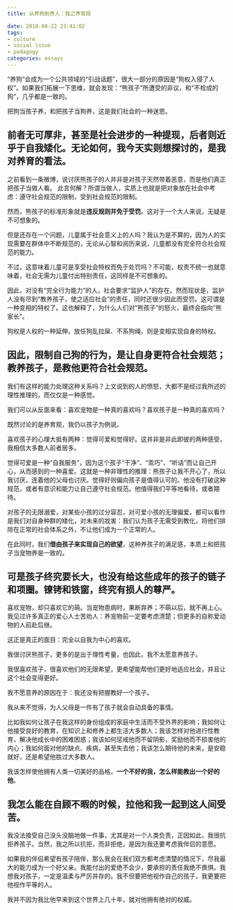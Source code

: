 ```yaml
---
title: 从养狗到养人：我之养育观

date: 2018-08-22 23:41:02
tags:
- culture
- social issue
- pedagogy
categories: essays
---
```

“养狗”会成为一个公共领域的“引战话题”，很大一部分的原因是“狗权入侵了人权”。如果我们拓展一下思维，就会发现：“熊孩子”所遭受的非议，和“不栓成的狗”，几乎都是一致的。

把狗当孩子养，和把孩子当狗养，这是我们社会的一种迷思。

前者无可厚非，甚至是社会进步的一种提现，后者则近乎于自我矮化。无论如何，我今天实则想探讨的，是我对养育的看法。 
---
之前看到一条微博，说讨厌熊孩子的人并非是对孩子天然带着恶意，而是他们真正把孩子当做人看。
此言何解？所谓当做人，实质上也就是把对象放在社会中考虑：遵守社会规范的限制，受到社会规范的限制。

然而，熊孩子的标准形象就是**违反规则并免于受罚**。这对于一个大人来说，无疑是不可想象的。

但是还存在一个问题，儿童属于社会意义上的人吗？我认为是不算的，因为人的实现需要在群体中不断规范的，无论从心智和阅历来说，儿童都没有完全符合社会规范的能力。

不过，这意味着儿童可是享受社会特权而免于处罚吗？不可能，权责不统一也就意味着，社会无需为儿童付出特别责任，这同样是不可想象的。

因此，对没有“完全行为能力”的人，社会要求“监护人”的存在。然而现状是，监护人没有尽到“教养孩子，使之适应社会”的责任，同时还很少因此而受罚。这可谓是一种变相的特权了。这也解释了，为什么人们对“熊孩子”的怒火，最终会指向“熊家长”。

狗权是人权的一种延伸，放任狗乱拉屎、不系狗绳，则是变相实现自身的特权。

因此，限制自己狗的行为，是让自身更符合社会规范；教养孩子，是教他更符合社会规范。
---
我们有这样的能力处理这种关系吗？上文说到的人的愤怒，大都不是经过我所述的理性推理的，而仅仅是一种感觉。

我们可以从反面来看：喜欢宠物是一种真的喜欢吗？喜欢孩子是一种真的喜欢吗？

既然讨论的是养育观，我仍以孩子为例说。

喜欢孩子的心理大抵有两种：觉得可爱和觉得好。这并非是非此即彼的两种感受，我相信大多数人前者居多。

觉得可爱是一种“自我服务”，因为这个孩子“干净”、“乖巧”、“听话”而让自己开心，从而感到的一种喜爱。这就是一种非理性的推理：熊孩子让我不开心了，所以我讨厌，连着他的父母也讨厌。觉得好则偏向孩子是值得认可的。他没有打破这种规范，或者有意识和能力让自己遵守社会规范。他值得我们平等地看待，或者期待。

对孩子的无限溺爱，对某些小孩的过分容忍，对可爱小孩的无理偏爱，都可以看作是我们对自身种群的矮化，对未来的戕害：我们认为孩子无需受到教化，将他们排除在正常的社会体系之外，不让他们成为一个正常的人。

在此同时，我们**借由孩子来实现自己的欲望**，这种养孩子的满足感，本质上和把孩子当宠物养是一致的。

可是孩子终究要长大，也没有给这些成年的孩子的链子和项圈。镣铐和铁窗，终究有损人的尊严。
---
喜欢宠物，却只喜欢它的萌。当宠物患病时，果断弃养；不萌以后，就不再上心。我见过许多真正的爱心人士苦劝人：养宠物前一定要考虑清楚；但更多的自称爱动物的人前赴后继。

这正是真正的面目：完全以自我为中心的喜欢。

我很讨厌熊孩子，更多的是出于理性考量，也因此，我不太愿意养孩子。

我很喜欢孩子，很喜欢他们的无限希望，更希望能帮他们更好地适应社会，并且让这个社会变得更好。

我不愿意养的原因在于：我还没有把握教好一个孩子。

我从来不觉得，为人父母是一件有了孩子就会自动具备的事情。

比如我如何让孩子在我这样的身份组成的家庭中生活而不受外界的影响；我如何让他接受良好的教育，在知识上和修养上都生活大多数人；我该怎样对他进行性教育，解决他成长中的困难困惑；我该如何惩戒他而不留阴影，奖励他而不损害他的内心；我如何面对他的缺点、疾病，甚至失去他；我该怎么期待他的未来，是安稳就好，还是希望他胜过大多数人。

我该怎样使他拥有人类一切美好的品格，**一个不好的我，怎么样能教出一个好的他**。

我怎么能在自顾不暇的时候，拉他和我一起到这人间受苦。
---
我没法接受自己没头没脑地做一件事，尤其是对一个人类负责，正因如此，我很抗拒养孩子。当然，我之所以抗拒，而非拒绝，是因为我还要考虑我伴侣的意愿。

如果我的伴侣希望有孩子陪伴，那么我会在我们双方都考虑清楚的情况下，尽我最大的能力成为一个好父亲。我能付出的爱绝不会少，要承担的责任我绝不畏惧。我想我对孩子，一定是温柔与严厉并存的。我不但要把他视作自己的孩子，我更要把他视作平等的人。

我并不因为我比他早来到这个世界上几十年，就对他拥有绝对的权威。